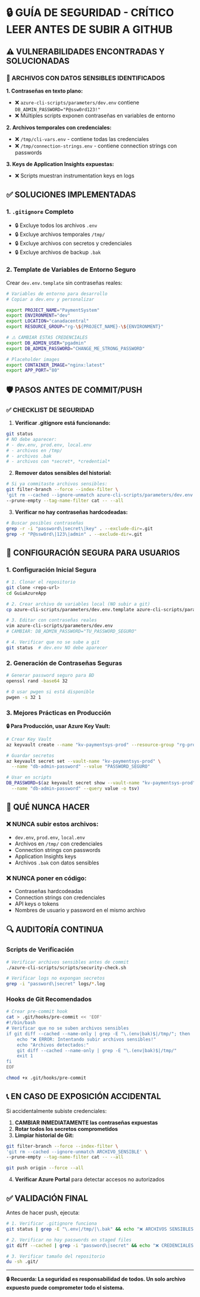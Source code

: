 # 🔒 GUÍA DE SEGURIDAD - CRÍTICO LEER ANTES DE SUBIR A GITHUB

## ⚠️ VULNERABILIDADES ENCONTRADAS Y SOLUCIONADAS

### 🚨 ARCHIVOS CON DATOS SENSIBLES IDENTIFICADOS

**1. Contraseñas en texto plano:**
- ❌ `azure-cli-scripts/parameters/dev.env` contiene `DB_ADMIN_PASSWORD="P@ssw0rd123!"`
- ❌ Múltiples scripts exponen contraseñas en variables de entorno

**2. Archivos temporales con credenciales:**
- ❌ `/tmp/cli-vars.env` - contiene todas las credenciales
- ❌ `/tmp/connection-strings.env` - contiene connection strings con passwords

**3. Keys de Application Insights expuestas:**
- ❌ Scripts muestran instrumentation keys en logs

## ✅ SOLUCIONES IMPLEMENTADAS

### 1. `.gitignore` Completo
- 🔒 Excluye todos los archivos `.env`
- 🔒 Excluye archivos temporales `/tmp/`
- 🔒 Excluye archivos con secretos y credenciales
- 🔒 Excluye archivos de backup `.bak`

### 2. Template de Variables de Entorno Seguro
Crear `dev.env.template` sin contraseñas reales:

```bash
# Variables de entorno para desarrollo
# Copiar a dev.env y personalizar

export PROJECT_NAME="PaymentSystem"
export ENVIRONMENT="dev"
export LOCATION="canadacentral"
export RESOURCE_GROUP="rg-\${PROJECT_NAME}-\${ENVIRONMENT}"

# ⚠️ CAMBIAR ESTAS CREDENCIALES
export DB_ADMIN_USER="pgadmin"
export DB_ADMIN_PASSWORD="CHANGE_ME_STRONG_PASSWORD"

# Placeholder images
export CONTAINER_IMAGE="nginx:latest"
export APP_PORT="80"
```

## 🛡️ PASOS ANTES DE COMMIT/PUSH

### ✅ CHECKLIST DE SEGURIDAD

1. **Verificar .gitignore está funcionando:**
```bash
git status
# NO debe aparecer:
# - dev.env, prod.env, local.env
# - archivos en /tmp/
# - archivos .bak
# - archivos con *secret*, *credential*
```

2. **Remover datos sensibles del historial:**
```bash
# Si ya commitaste archivos sensibles:
git filter-branch --force --index-filter \
'git rm --cached --ignore-unmatch azure-cli-scripts/parameters/dev.env' \
--prune-empty --tag-name-filter cat -- --all
```

3. **Verificar no hay contraseñas hardcodeadas:**
```bash
# Buscar posibles contraseñas
grep -r -i "password\|secret\|key" . --exclude-dir=.git
grep -r "P@ssw0rd\|123\|admin" . --exclude-dir=.git
```

## 🔧 CONFIGURACIÓN SEGURA PARA USUARIOS

### 1. Configuración Inicial Segura
```bash
# 1. Clonar el repositorio
git clone <repo-url>
cd GuiaAzureApp

# 2. Crear archivo de variables local (NO subir a git)
cp azure-cli-scripts/parameters/dev.env.template azure-cli-scripts/parameters/dev.env

# 3. Editar con contraseñas reales
vim azure-cli-scripts/parameters/dev.env
# CAMBIAR: DB_ADMIN_PASSWORD="TU_PASSWORD_SEGURO"

# 4. Verificar que no se sube a git
git status  # dev.env NO debe aparecer
```

### 2. Generación de Contraseñas Seguras
```bash
# Generar password seguro para BD
openssl rand -base64 32

# O usar pwgen si está disponible
pwgen -s 32 1
```

### 3. Mejores Prácticas en Producción

**🔒 Para Producción, usar Azure Key Vault:**
```bash
# Crear Key Vault
az keyvault create --name "kv-paymentsys-prod" --resource-group "rg-prod"

# Guardar secretos
az keyvault secret set --vault-name "kv-paymentsys-prod" \
  --name "db-admin-password" --value "PASSWORD_SEGURO"

# Usar en scripts
DB_PASSWORD=$(az keyvault secret show --vault-name "kv-paymentsys-prod" \
  --name "db-admin-password" --query value -o tsv)
```

## 🚫 QUÉ NUNCA HACER

### ❌ NUNCA subir estos archivos:
- `dev.env`, `prod.env`, `local.env`
- Archivos en `/tmp/` con credenciales
- Connection strings con passwords
- Application Insights keys
- Archivos `.bak` con datos sensibles

### ❌ NUNCA poner en código:
- Contraseñas hardcodeadas
- Connection strings con credenciales
- API keys o tokens
- Nombres de usuario y password en el mismo archivo

## 🔍 AUDITORÍA CONTINUA

### Scripts de Verificación
```bash
# Verificar archivos sensibles antes de commit
./azure-cli-scripts/scripts/security-check.sh

# Verificar logs no expongan secretos
grep -i "password\|secret" logs/*.log
```

### Hooks de Git Recomendados
```bash
# Crear pre-commit hook
cat > .git/hooks/pre-commit << 'EOF'
#!/bin/bash
# Verificar que no se suben archivos sensibles
if git diff --cached --name-only | grep -E "\.(env|bak)$|/tmp/"; then
    echo "❌ ERROR: Intentando subir archivos sensibles!"
    echo "Archivos detectados:"
    git diff --cached --name-only | grep -E "\.(env|bak)$|/tmp/"
    exit 1
fi
EOF

chmod +x .git/hooks/pre-commit
```

## 📞 EN CASO DE EXPOSICIÓN ACCIDENTAL

Si accidentalmente subiste credenciales:

1. **CAMBIAR INMEDIATAMENTE las contraseñas expuestas**
2. **Rotar todos los secretos comprometidos**
3. **Limpiar historial de Git:**
```bash
git filter-branch --force --index-filter \
'git rm --cached --ignore-unmatch ARCHIVO_SENSIBLE' \
--prune-empty --tag-name-filter cat -- --all

git push origin --force --all
```
4. **Verificar Azure Portal** para detectar accesos no autorizados

## ✅ VALIDACIÓN FINAL

Antes de hacer push, ejecuta:
```bash
# 1. Verificar .gitignore funciona
git status | grep -E "\.env|/tmp/|\.bak" && echo "❌ ARCHIVOS SENSIBLES DETECTADOS" || echo "✅ OK"

# 2. Verificar no hay passwords en staged files
git diff --cached | grep -i "password\|secret" && echo "❌ CREDENCIALES EN COMMIT" || echo "✅ OK"

# 3. Verificar tamaño del repositorio
du -sh .git/
```

---
**🔒 Recuerda: La seguridad es responsabilidad de todos. Un solo archivo expuesto puede comprometer todo el sistema.**
